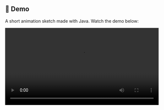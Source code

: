 ## 🎥 Demo

A short animation sketch made with Java. Watch the demo below:

<video src="https://raw.githubusercontent.com/GrayCloud98/LED-Animation/main/media/led-animation-demo.mp4" controls width="500"></video>
